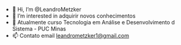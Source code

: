 - 👋 Hi, I’m @LeandroMetzker 
- 👀 I’m interested in  adquirir novos conhecimentos
- 🌱 Atualmente curso Tecnologia em Análise e Desenvolvimento d Sistema - PUC Minas 
- 📫 Contato  email  leandrometzker1@gmail.com
<!---
LeandroMetzker/LeandroMetzker is a ✨ special ✨ repository because its `README.md` (this file) appears on your GitHub profile.
You can click the Preview link to take a look at your changes.
--->
